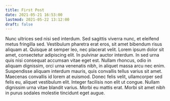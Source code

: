 ```yaml
---
title: First Post
date: 2021-05-21 16:53:00
lastmod: 2021-05-22 13:12:00
draft: false
---
```


Nunc ultrices sed nisi sed interdum. Sed sagittis viverra nunc, et eleifend metus fringilla sed. Vestibulum pharetra erat eros, sit amet bibendum risus aliquam at. Quisque at semper leo, nec placerat velit. Lorem ipsum dolor sit amet, consectetur adipiscing elit. In pulvinar auctor interdum. In sed urna quis nisi consequat accumsan vitae eget est. Nullam rhoncus, odio in aliquam dignissim, orci urna venenatis nibh, in aliquet massa arcu nec enim. Suspendisse aliquam interdum mauris, quis convallis tellus varius sit amet. Maecenas convallis id lorem at euismod. Donec felis velit, ullamcorper sed felis eu, aliquet vestibulum elit. Integer facilisis non elit ut congue. Nullam dignissim urna vitae blandit varius. Morbi eu mattis erat. Morbi sit amet nibh in purus sodales molestie tincidunt eget augue.
